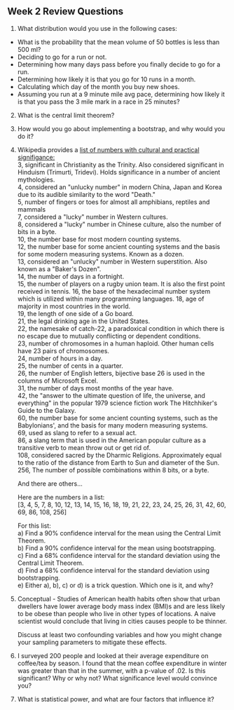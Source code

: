 ## Week 2 Review Questions

1) What distribution would you use in the following cases:  
  * What is the probability that the mean volume of 50 bottles is less than 500 ml?   
  * Deciding to go for a run or not. 
  * Determining how many days pass before you finally decide to go for a run.  
  * Determining how likely it is that you go for 10 runs in a month.  
  * Calculating which day of the month you buy new shoes.  
  * Assuming you run at a 9 minute mile avg pace, determining how likely it is that you pass the 3 mile mark in a race in 25 minutes?  

2) What is the central limit theorem?  
  
3) How would you go about implementing a bootstrap, and why would you do it?  
  
4) Wikipedia provides a [list of numbers with cultural and practical signifigance:](https://en.wikipedia.org/wiki/List_of_numbers)  
    3, significant in Christianity as the Trinity. Also considered significant in Hinduism (Trimurti, Tridevi). Holds significance in a number of ancient mythologies.  
    4, considered an "unlucky number" in modern China, Japan and Korea due to its audible similarity to the word "Death."  
    5, number of fingers or toes for almost all amphibians, reptiles and mammals  
    7, considered a "lucky" number in Western cultures.  
    8, considered a "lucky" number in Chinese culture, also the number of bits in a byte.    
    10, the number base for most modern counting systems.  
    12, the number base for some ancient counting systems and the basis for some modern measuring systems. Known as a dozen.  
    13, considered an "unlucky" number in Western superstition. Also known as a "Baker's Dozen".  
    14, the number of days in a fortnight.  
    15, the number of players on a rugby union team. It is also the first point received in tennis.
    16, the base of the hexadecimal number system which is utilized within many programming languages.
    18, age of majority in most countries in the world.  
    19, the length of one side of a Go board.  
    21, the legal drinking age in the United States.  
    22, the namesake of catch-22, a paradoxical condition in which there is no escape due to mutually conflicting or dependent conditions.  
    23, number of chromosomes in a human haploid. Other human cells have 23 pairs of chromosomes.  
    24, number of hours in a day.  
    25, the number of cents in a quarter.  
    26, the number of English letters, bijective base 26 is used in the columns of Microsoft Excel.  
    31, the number of days most months of the year have.  
    42, the "answer to the ultimate question of life, the universe, and everything" in the popular 1979 science fiction work The Hitchhiker's Guide to the Galaxy.  
    60, the number base for some ancient counting systems, such as the Babylonians', and the basis for many modern measuring systems.  
    69, used as slang to refer to a sexual act.  
    86, a slang term that is used in the American popular culture as a transitive verb to mean throw out or get rid of.  
    108, considered sacred by the Dharmic Religions. Approximately equal to the ratio of the distance from Earth to Sun and diameter of the Sun.  
    256, The number of possible combinations within 8 bits, or a byte.  

    And there are others...

    Here are the numbers in a list:  
    [3, 4, 5, 7, 8, 10, 12, 13, 14, 15, 16, 18, 19, 21, 22, 23, 24, 25, 26, 31, 42, 60, 69, 86, 108, 256]
    
    For this list:  
    a) Find a 90% confidence interval for the mean using the Central Limit Theorem.  
    b) Find a 90% confidence interval for the mean using bootstrapping.  
    c) Find a 68% confidence interval for the standard deviation using the Central Limit Theorem.  
    d) Find a 68% confidence interval for the standard deviation using bootstrapping.  
    e) Either a), b), c) or d) is a trick question.  Which one is it, and why?  

5) Conceptual - Studies of American health habits often show that urban dwellers 
   have lower average body mass index (BMI)s and are less likely to be obese than
   people who live in other types of locations. A naive scientist would conclude 
   that living in cities causes people to be thinner.

   Discuss at least two confounding variables and how you might change your sampling
   parameters to mitigate these effects.   
  
6) I surveyed 200 people and looked at their average expenditure on coffee/tea by season. I found that the mean coffee expenditure in winter was greater than that in the summer, with a p-value of .02. Is this significant? Why or why not? What significance level would convince you?  

7) What is statistical power, and what are four factors that influence it?   

